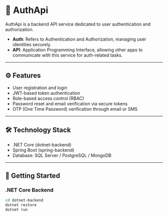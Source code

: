 # 🔐 AuthApi

AuthApi is a backend API service dedicated to user authentication and authorization.

- **Auth**: Refers to Authentication and Authorization, managing user identities securely.  
- **API**: Application Programming Interface, allowing other apps to communicate with this service for auth-related tasks.

---

## ⚙️ Features

- User registration and login  
- JWT-based token authentication  
- Role-based access control (RBAC)  
- Password reset and email verification via secure tokens  
- OTP (One Time Password) verification through email or SMS

---

## 🛠️ Technology Stack

- .NET Core (dotnet-backend)  
- Spring Boot (spring-backend)  
- Database: SQL Server / PostgreSQL / MongoDB  

---

## 🚀 Getting Started

### .NET Core Backend

```bash
cd dotnet-backend
dotnet restore
dotnet run

